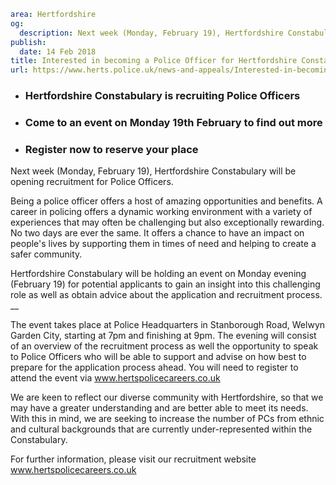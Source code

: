 ```yaml
area: Hertfordshire
og:
  description: Next week (Monday, February 19), Hertfordshire Constabulary will be opening recruitment for Police Officers.
publish:
  date: 14 Feb 2018
title: Interested in becoming a Police Officer for Hertfordshire Constabulary?
url: https://www.herts.police.uk/news-and-appeals/Interested-in-becoming-a-Police-Officer-for-Hertfordshire-Constabulary-1620
```

* ### Hertfordshire Constabulary is recruiting Police Officers

 * ### Come to an event on Monday 19th February to find out more

 * ### Register now to reserve your place

Next week (Monday, February 19), Hertfordshire Constabulary will be opening recruitment for Police Officers.

Being a police officer offers a host of amazing opportunities and benefits. A career in policing offers a dynamic working environment with a variety of experiences that may often be challenging but also exceptionally rewarding. No two days are ever the same. It offers a chance to have an impact on people's lives by supporting them in times of need and helping to create a safer community.

Hertfordshire Constabulary will be holding an event on Monday evening (February 19) for potential applicants to gain an insight into this challenging role as well as obtain advice about the application and recruitment process. __

The event takes place at Police Headquarters in Stanborough Road, Welwyn Garden City, starting at 7pm and finishing at 9pm. The evening will consist of an overview of the recruitment process as well the opportunity to speak to Police Officers who will be able to support and advise on how best to prepare for the application process ahead. You will need to register to attend the event via www.hertspolicecareers.co.uk

We are keen to reflect our diverse community with Hertfordshire, so that we may have a greater understanding and are better able to meet its needs. With this in mind, we are seeking to increase the number of PCs from ethnic and cultural backgrounds that are currently under-represented within the Constabulary.

For further information, please visit our recruitment website www.hertspolicecareers.co.uk
